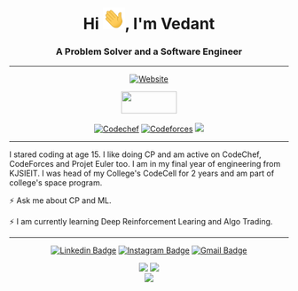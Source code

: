 <h1 align="center">Hi <img src="https://raw.githubusercontent.com/ABSphreak/ABSphreak/master/gifs/Hi.gif" width="40px" />, I'm Vedant</h1>
<h3 align="center">A Problem Solver and a Software Engineer </h3>

---
<div align="center">

</div>
<div align="center">

[![Website](https://img.shields.io/website?label=vedantkokate.tech&style=for-the-badge&url=https://vedantkokate07.github.io&color=039be5)](https://vedantkokate.tech/)
</div>
<div align="center">
   <img  src="https://projecteuler.net/profile/vedantk07.png"  width="100" height="40" />
</div>
<div align="center">

[![Codechef](https://cp-logo.vercel.app/codechef/vedant_k07)](https://www.codechef.com/users/vedant_k07)
[![Codeforces](https://cp-logo.vercel.app/codeforces/vedant.kokate)](https://codeforces.com/profile/vedant.kokate)
<a href="https://www.hackerrank.com/vedant_kokat07"><img height=20 src="https://img.shields.io/badge/-Hackerrank-2EC866?style=for-the-badge&logo=HackerRank&logoColor=white" /></a>

</div>

---

I stared coding at age 15. I like doing CP and am active on CodeChef, CodeForces and Projet Euler too. I am in my final year of engineering from KJSIEIT. I was head of my College's CodeCell for 2 years and am part of college's space program.

⚡ Ask me about CP and ML.

⚡ I am currently learning Deep Reinforcement Learing and Algo Trading.

---

<div align="center">
  
[![Linkedin Badge](https://img.shields.io/badge/-Linkedin-blue?style=flat&logo=Linkedin&logoColor=white&link=https://www.linkedin.com/in/vedant-kokate-723030182/)](https://www.linkedin.com/in/vedant-kokate-723030182/)
[![Instagram Badge](https://img.shields.io/badge/-Instagram-purple?style=flat&logo=instagram&logoColor=white&link=https://instagram.com/theteacoder/)](https://instagram.com/theteacoder)
[![Gmail Badge](https://img.shields.io/badge/-Email_id-c14438?style=flat&logo=Gmail&logoColor=white&link=mailto:vedant.kokate@somaiya.edu)](mailto:vedant.kokate@somaiya.ed)

</div>


<!-- 
<details>
<summary><b>Overall Github Stats</b></summary> -->
<div align="center">
<!-- <img width=608 src="https://github-profile-summary-cards.vercel.app/api/cards/profile-details?username=vedantkokate07&theme=github_dark"/> -->
<img width=300 src="https://github-profile-summary-cards.vercel.app/api/cards/repos-per-language?username=vedantkokate07&theme=github_dark"/>
<img width=300 src="https://github-profile-summary-cards.vercel.app/api/cards/most-commit-language?username=vedantkokate07&theme=github_dark"/>
<!-- <img width=300 src="https://github-profile-summary-cards.vercel.app/api/cards/stats?username=vedantkokate07&theme=github_dark"/> -->
<!-- <img width=300 src="https://github-profile-summary-cards.vercel.app/api/cards/productive-time?username=vedantkokate07&theme=github_dark"/> -->
<div width=300 align="center">
<img width=600 src="https://activity-graph.herokuapp.com/graph?username=vedantkokate07&bg_color=0d1117&color=0366d6&line=0366d6&point=ffffff&area=true&hide_border=true"/>
</div>
</div>
<!-- </details> -->
 <!-- <details>
<summary><b>Activity</b></summary>

</details> -->

<!--   Top Languages Using -->

<!-- ![](https://komarev.com/ghpvc/?username=rishabhrao&style=flat&color=828bed) -->

<!-- [![Twitter Badge](https://img.shields.io/badge/-@theteacoder-1ca0f1?style=flat&labelColor=1ca0f1&logo=twitter&logoColor=white&link=https://twitter.com/theteacoder)](https://twitter.com/theteacoder) -->

<!-- [![Website](https://img.shields.io/website?label=rishabhrao.codes&style=for-the-badge&url=https%3A%2F%2Frishabhrao.codes)](https://rishabhrao.codes) -->
